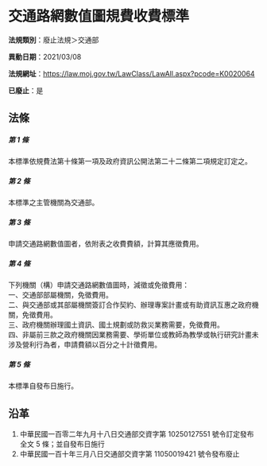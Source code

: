 # 交通路網數值圖規費收費標準

**法規類別**：廢止法規＞交通部

**異動日期**：2021/03/08  

**法規網址**：https://law.moj.gov.tw/LawClass/LawAll.aspx?pcode=K0020064

**已廢止**：是



## 法條
##### 第 1 條
本標準依規費法第十條第一項及政府資訊公開法第二十二條第二項規定訂定之。

##### 第 2 條
本標準之主管機關為交通部。

##### 第 3 條
申請交通路網數值圖者，依附表之收費費額，計算其應徵費用。

##### 第 4 條
下列機關（構）申請交通路網數值圖時，減徵或免徵費用：  
一、交通部部屬機關，免徵費用。  
二、與交通部或其部屬機關簽訂合作契約、辦理專案計畫或有助資訊互惠之政府機關，免徵費用。  
三、政府機關辦理國土資訊、國土規劃或防救災業務需要，免徵費用。  
四、非屬前三款之政府機關因業務需要、學術單位或教師為教學或執行研究計畫未涉及營利行為者，申請費額以百分之十計徵費用。

##### 第 5 條
本標準自發布日施行。

## 沿革
1. 中華民國一百零二年九月十八日交通部交資字第 10250127551  號令訂定發布全文 5  條；並自發布日施行
1. 中華民國一百十年三月八日交通部交資字第 11050019421  號令發布廢止
